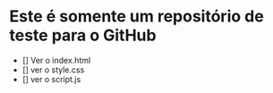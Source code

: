 # Este é somente um repositório de teste para o GitHub
- [] Ver o index.html
- [] ver o style.css
- [] ver o script.js